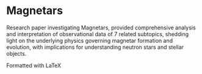# Magnetars

Research paper investigating Magnetars, provided comprehensive analysis and interpretation of observational data of 7 related subtopics, shedding light on the underlying physics governing magnetar formation and evolution, with implications for understanding neutron stars and stellar objects.

Formatted with LaTeX
